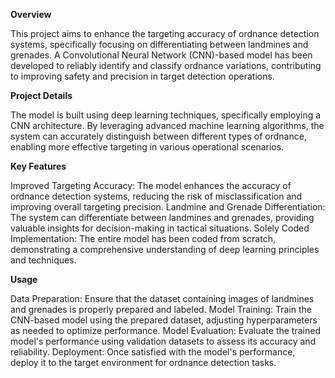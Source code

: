 **Overview**

This project aims to enhance the targeting accuracy of ordnance detection systems, specifically focusing on differentiating between landmines and grenades. A Convolutional Neural Network (CNN)-based model has been developed to reliably identify and classify ordnance variations, contributing to improving safety and precision in target detection operations.

**Project Details**

The model is built using deep learning techniques, specifically employing a CNN architecture. By leveraging advanced machine learning algorithms, the system can accurately distinguish between different types of ordnance, enabling more effective targeting in various operational scenarios.

**Key Features**

Improved Targeting Accuracy: The model enhances the accuracy of ordnance detection systems, reducing the risk of misclassification and improving overall targeting precision.
Landmine and Grenade Differentiation: The system can differentiate between landmines and grenades, providing valuable insights for decision-making in tactical situations.
Solely Coded Implementation: The entire model has been coded from scratch, demonstrating a comprehensive understanding of deep learning principles and techniques.

**Usage**

Data Preparation: Ensure that the dataset containing images of landmines and grenades is properly prepared and labeled.
Model Training: Train the CNN-based model using the prepared dataset, adjusting hyperparameters as needed to optimize performance.
Model Evaluation: Evaluate the trained model's performance using validation datasets to assess its accuracy and reliability.
Deployment: Once satisfied with the model's performance, deploy it to the target environment for ordnance detection tasks.
